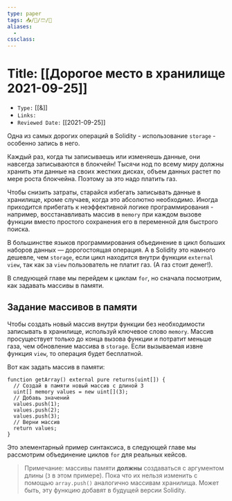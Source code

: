 ```yaml
---
type: paper
tags: 📥️/📜️/🩳/🗿
aliases:
  - 
cssclass: 
---
```




# Title: **[[Дорогое место в хранилище 2021-09-25]]**
- `Type:` [[&]]
- `Links:`
- `Reviewed Date:` [[2021-09-25]]

Одна из самых дорогих операций в Solidity - использование `storage` - особенно запись в него.

Каждый раз, когда ты записываешь или изменяешь данные, они навсегда записываются в блокчейн! Тысячи нод по всему миру должны хранить эти данные на своих жестких дисках, объем данных растет по мере роста блокчейна. Поэтому за это надо платить газ.

Чтобы снизить затраты, старайся избегать записывать данные в хранилище, кроме случаев, когда это абсолютно необходимо. Иногда приходится прибегать к неэффективной логике программирования - например, восстанавливать массив в `memory` при каждом вызове функции вместо простого сохранения его в переменной для быстрого поиска.

В большинстве языков программирования объединение в цикл больших наборов данных — дорогостоящая операция. А в Solidity это намного дешевле, чем `storage`, если цикл находится внутри функции `external view`, так как за `view` пользователь не платит газ. (А газ стоит денег!).

В следующей главе мы перейдем к циклам `for`, но сначала посмотрим, как задавать массивы в памяти.

## Задание массивов в памяти

Чтобы создать новый массив внутри функции без необходимости записывать в хранилище, используй ключевое слово `memory`. Массив просуществует только до конца вызова функции и потратит меньше газа, чем обновление массива в `storage`. Если вызываемая извне функция `view`, то операция будет бесплатной.

Вот как задать массив в памяти:

```solidity
function getArray() external pure returns(uint[]) {
  // Создай в памяти новый массив с длиной 3
  uint[] memory values = new uint[](3);
  // Добавь значений
  values.push(1);
  values.push(2);
  values.push(3);
  // Верни массив
  return values;
}
```

Это элементарный пример синтаксиса, в следующей главе мы рассмотрим объединение циклов `for` для реальных кейсов.

> Примечание: массивы памяти **должны** создаваться с аргументом длины (`3` в этом примере). Пока что их нельзя изменить с помощью `array.push()` аналогично массивам хранилища. Может быть, эту функцию добавят в будущей версии Solidity.
